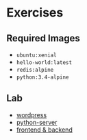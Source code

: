 # Exercises

## Required Images
- `ubuntu:xenial`
- `hello-world:latest`
- `redis:alpine`
- `python:3.4-alpine`


## Lab
- [wordpress](wordpress/README.md)
- [python-server](python-server/README.md)
- [frontend & backend](frontbackend/README.md)

